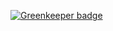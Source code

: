 
[![Greenkeeper badge](https://badges.greenkeeper.io/trashhalo/docker-ssb-server.svg)](https://greenkeeper.io/)
